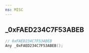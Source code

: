 ```yaml
---
ns: MISC
---
```

## _0xFAED234C7F53ABEB

```c
// 0xFAED234C7F53ABEB
Any _0xFAED234C7F53ABEB();
```

